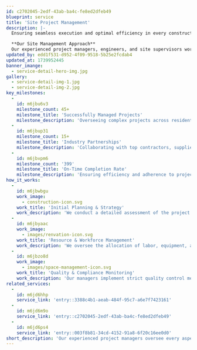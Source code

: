 ```yaml
---
id: c2702045-2edf-43ab-ba4c-fe8ed2dfeb49
blueprint: service
title: 'Site Project Management'
description: |-
  Ensuring seamless execution and optimal efficiency in every construction project. At Orion Construction, our Site Project Management services guarantee that every phase of construction is meticulously planned, executed, and monitored to meet the highest industry standards.

  **Our Site Management Approach**
  Our experienced project managers, engineers, and site supervisors work together to ensure timely completion, quality control, and cost-effective execution. We oversee every detail, from resource allocation to risk management, ensuring a smooth and efficient construction process.
updated_by: edd1f531-d952-4f09-9518-5b25e2fcdab4
updated_at: 1739952445
banner_imange:
  - service-detail-hero-img.jpg
gallery:
  - service-detail-img-1.jpg
  - service-detail-img-2.jpg
key_milestones:
  -
    id: m6jbu6v3
    milestone_count: 45+
    milestone_title: 'Successfully Managed Projects'
    milestone_description: 'Overseeing complex projects across residential, commercial, and industrial sectors'
  -
    id: m6jbup31
    milestone_count: 15+
    milestone_title: 'Industry Partnerships'
    milestone_description: 'Collaborating with top contractors, suppliers, and regulatory bodies'
  -
    id: m6jbvpm6
    milestone_count: '399'
    milestone_title: 'On-Time Completion Rate'
    milestone_description: 'Ensuring efficiency and adherence to project deadlines'
how_it_works:
  -
    id: m6jbwbgu
    work_image:
      - construction-icon.svg
    work_title: 'Initial Planning & Strategy'
    work_description: 'We conduct a detailed assessment of the project scope, budget, and timelines, ensuring that all stakeholders are aligned. Our team creates a strategic roadmap for seamless execution.'
  -
    id: m6jbyaac
    work_image:
      - images/renvation-icon.svg
    work_title: 'Resource & Workforce Management'
    work_description: 'We oversee the allocation of labor, equipment, and materials, ensuring optimal utilization while minimizing waste and delays.'
  -
    id: m6jbzo8d
    work_image:
      - images/space-management-icon.svg
    work_title: 'Quality & Compliance Monitoring'
    work_description: 'Our managers implement strict quality control measures, safety protocols, and compliance checks to meet local and international construction standards.'
related_services:
  -
    id: m6jd6hhp
    service_link: 'entry::3388c4b1-aeab-484f-95c7-a6e7f7423161'
  -
    id: m6jd6m9o
    service_link: 'entry::c2702045-2edf-43ab-ba4c-fe8ed2dfeb49'
  -
    id: m6jd6ps4
    service_link: 'entry::003f8b81-34cd-4152-91a8-6f20c16ee0d0'
short_description: 'Our experienced project managers oversee every aspect of your construction project. From scheduling and budgeting to quality control and safety, we ensure that each site operates smoothly and efficiently, delivering results on time and within scope.'
---
```

